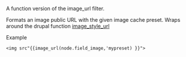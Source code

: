 A function version of the image_url filter.

Formats an image public URL with the given image cache preset.
Wraps around the drupal function [image_style_url](https://api.drupal.org/api/drupal/modules!image!image.module/function/image_style_url/7)

Example

```
<img src"{{image_url(node.field_image,'mypreset) }}">
```

